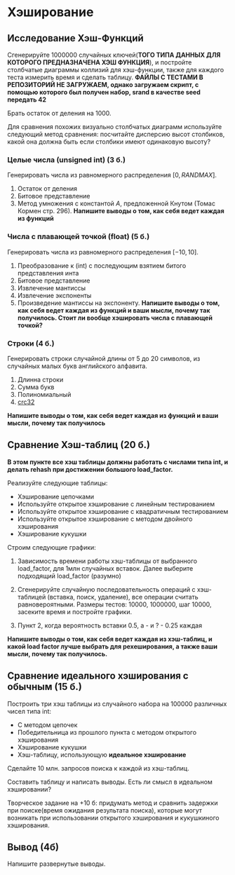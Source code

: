 # Хэширование 

## Исследование Хэш-Функций
Сгенерируйте 1000000 случайных ключей(__ТОГО ТИПА ДАННЫХ ДЛЯ КОТОРОГО ПРЕДНАЗНАЧЕНА ХЭШ ФУНКЦИЯ__), и постройте столбчатые диаграммы коллизий для хэш-функции, также для каждого теста измерить время и сделать таблицу. __ФАЙЛЫ С ТЕСТАМИ В РЕПОЗИТОРИЙ НЕ ЗАГРУЖАЕМ, однако загружаем скрипт, с помощью которого был получен набор, srand в качестве seed передать 42__

Брать остаток от деления на 1000.

Для сравнения похожих визуально столбчатых диаграмм используйте следующий метод сравнения: посчитайте дисперсию высот столбиков, какой она должна быть если столбики имеют одинаковую высоту?

### Целые числа (unsigned int) (3 б.)
Генерировать числа из равномерного распределения $[0, RAND MAX]$.

1) Остаток от деления
2) Битовое представление
3) Метод умножения с константой $A$, предложенной Кнутом (Томас Кормен стр. 296).
__Напишите выводы о том, как себя ведет каждая из функций__

### Числа с плавающей точкой (float) (5 б.)
Генерировать числа из равномерного распределения $[-10, 10]$.
1) Преобразование к (int) c последующим взятием битого представления инта
2) Битовое представление
3) Извлечение мантиссы 
4) Извлечение экспоненты 
5) Произведение мантиссы на экспоненту.
__Напишите выводы о том, как себя ведет каждая из функций и ваши мысли, почему так получилось. Стоит ли вообще хэшировать числа с плавающей точкой?__

### Строки (4 б.)
Генерировать строки случайной длины от 5 до 20 символов, из случайных малых букв английского алфавита.

1) Длинна строки
2) Сумма букв
3) Полиномиальный
4) [crc32](https://github.com/gcc-mirror/gcc/blob/master/libiberty/crc32.c)

__Напишите выводы о том, как себя ведет каждая из функций и ваши мысли, почему так получилось__
## Сравнение Хэш-таблиц (20 б.)
__В этом пункте все хэш таблицы должны работать с числами типа int, и делать rehash при достижении большого load_factor.__

Реализуйте следующие таблицы:
* Хэширование цепочками
* Используйте открытое хэширование с линейным тестированием
* Используйте открытое хэширование с квадратичным тестированием
* Используйте открытое хэширование с методом двойного хэширования
* Хэширование кукушки

Строим следующие графики:
1) Зависимость времени работы хэш-таблицы от выбранного load_factor, для 1млн случайных вставок.
Далее выберите подходящий load_factor (разумно)

2) Сгенерируйте случайную последовательность операций с хэш-таблицей (вставка, поиск, удаление), все операции считать равновероятными.
Размеры тестов: 10000, 1000000, шаг 10000, засеките время и постройте графики. 

3) Пункт 2, когда вероятность вставки 0.5, а - и ? - 0.25 каждая

__Напишите выводы о том, как себя ведет каждая из хэш-таблиц, и какой load factor лучше выбрать для рехеширования, а также ваши мысли, почему так получилось.__
## Сравнение идеального хэширования с обычным (15 б.)
Построить три хэш таблицы из случайного набора на 100000 различных чисел типа int:
* С методом цепочек
* Победительница из прошлого пункта с методом открытого хэширования
* Хэширование кукушки
* Хэш-таблицу, использующую __идеальное хэширование__

Сделайте 10 млн. запросов поиска к каждой из хэш-таблиц.

Составить таблицу и написать выводы. Есть ли смысл в идеальном хэшировании?

Творческое задание на +10 б: придумать метод и сравнить задержки при поиске(время ожидания результата поиска), которые могут возникать при использовании открытого хэширования и кукушкиного хэширования.

## Вывод (4б)
Напишите развернутые выводы.
